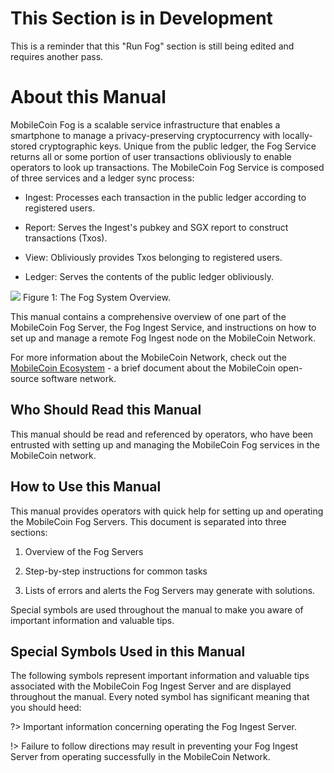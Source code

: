 # This Section is in Development

This is a reminder that this "Run Fog" section is still being edited and requires another pass.

# About this Manual

MobileCoin Fog is a scalable service infrastructure that enables a smartphone to manage a privacy-preserving cryptocurrency with locally-stored cryptographic keys. Unique from the public ledger, the Fog Service returns all or some portion of user transactions obliviously to enable operators to look up transactions. The MobileCoin Fog Service is composed of three services and a ledger sync process:

-   Ingest: Processes each transaction in the public ledger according to registered users.

-   Report: Serves the Ingest's pubkey and SGX report to construct transactions (Txos).

-   View: Obliviously provides Txos belonging to registered users.

-   Ledger: Serves the contents of the public ledger obliviously.

![](https://lh3.googleusercontent.com/AaHG9Iez8m4ODL5ZK6DE3zo5AH8cP3PIqpYFauqsnVGev1oiMi1IsQ1bRbc7YdjfHmwbxhmEgkUaXg8FCJsGOrDZ53F1RDRPU4o25P_GACHvs3ilOMRD--Igmx5kx1INYwKt8lNL)
Figure 1: The Fog System Overview.

This manual contains a comprehensive overview of one part of the MobileCoin Fog Server, the Fog Ingest Service, and instructions on how to set up and manage a remote Fog Ingest node on the MobileCoin Network.

For more information about the MobileCoin Network, check out the [MobileCoin Ecosystem](https://docs.google.com/document/d/1vbnqfwW6sED7t61YKDIAItK4eWM3lSIDXoT18Nl9KfY/edit?usp=sharing) - a brief document about the MobileCoin open-source software network.

## Who Should Read this Manual

This manual should be read and referenced by operators, who have been entrusted with setting up and managing the MobileCoin Fog services in the MobileCoin network. 

## How to Use this Manual

This manual provides operators with quick help for setting up and operating the MobileCoin Fog Servers. This document is separated into three sections:

1.  Overview of the Fog Servers

2.  Step-by-step instructions for common tasks

3.  Lists of errors and alerts the Fog Servers may generate with solutions.

Special symbols are used throughout the manual to make you aware of important information and valuable tips.

## Special Symbols Used in this Manual

The following symbols represent important information and valuable tips associated with the MobileCoin Fog Ingest Server and are displayed throughout the manual. Every noted symbol has significant meaning that you should heed:

?> Important information concerning operating the Fog Ingest Server.

!> Failure to follow directions may result in preventing your Fog Ingest Server from operating successfully in the MobileCoin Network.